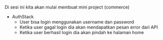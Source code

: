 Di sesi ini kita akan mulai membuat mini project (commerce)

- AuthStack
  - User bisa login menggunakan username dan password
  - Ketika user gagal login dia akan mendapatkan pesan error dari API
  - Ketika user berhasil login dia akan pindah ke halaman home
